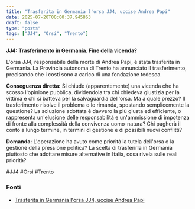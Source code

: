 ```yaml
---
title: "Trasferita in Germania l'orsa JJ4, uccise Andrea Papi"
date: 2025-07-20T00:00:37.945863
draft: false
type: "posts"
tags: ["JJ4", "Orsi", "Trento"]
---
```


**JJ4: Trasferimento in Germania. Fine della vicenda?**

L'orsa JJ4, responsabile della morte di Andrea Papi, è stata trasferita in Germania.  La Provincia autonoma di Trento ha annunciato il trasferimento, precisando che i costi sono a carico di una fondazione tedesca.

**Conseguenza diretta:**  Si chiude (apparentemente) una vicenda che ha scosso l'opinione pubblica, dividendola tra chi chiedeva giustizia per la vittima e chi si batteva per la salvaguardia dell'orsa. Ma a quale prezzo? Il trasferimento risolve il problema o lo rimanda, spostando semplicemente la questione? La soluzione adottata è davvero la più giusta ed efficiente, o rappresenta un'elusione delle responsabilità e un'ammissione di impotenza di fronte alla complessità della convivenza uomo-natura?  Chi pagherà il conto a lungo termine, in termini di gestione e di possibili nuovi conflitti?  

**Domanda:**  L'operazione ha avuto come priorità la tutela dell'orsa o la gestione della pressione politica? La scelta di trasferirla in Germania piuttosto che adottare misure alternative in Italia, cosa rivela sulle reali priorità?

#JJ4 #Orsi #Trento


### Fonti
- [Trasferita in Germania l'orsa JJ4, uccise Andrea Papi](https://www.ansa.it/sito/notizie/topnews/2025/07/19/trasferita-in-germania-lorsa-jj4-uccise-andrea-papi_a5fa17e0-0f25-456f-bd6e-8a50db2896b1.html)

